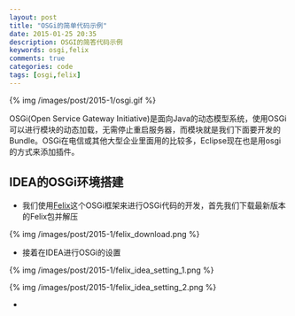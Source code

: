 ```yaml
---
layout: post
title: "OSGi的简单代码示例"
date: 2015-01-25 20:35
description: OSGI的简答代码示例
keywords: osgi,felix
comments: true
categories: code
tags: [osgi,felix]
---
```


{% img /images/post/2015-1/osgi.gif %}  
  
OSGi(Open Service Gateway Initiative)是面向Java的动态模型系统，使用OSGi可以进行模块的动态加载，无需停止重启服务器，而模块就是我们下面要开发的Bundle。OSGi在电信或其他大型企业里面用的比较多，Eclipse现在也是用osgi的方式来添加插件。  
  
<!--more-->  
  
## IDEA的OSGi环境搭建

* 我们使用[Felix][felix]这个OSGi框架来进行OSGi代码的开发，首先我们下载最新版本的Felix包并解压

{% img /images/post/2015-1/felix_download.png %}  
  
* 接着在IDEA进行OSGi的设置

{% img /images/post/2015-1/felix_idea_setting_1.png %}  

{% img /images/post/2015-1/felix_idea_setting_2.png %}  

* 

[felix]: http://felix.apache.org/  

